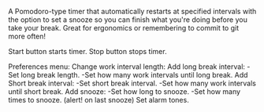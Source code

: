 A Pomodoro-type timer that automatically restarts at specified intervals with the option to set a snooze so you can finish what you're doing before you take your break. Great for ergonomics or remembering to commit to git more often!

Start button starts timer.
Stop button stops timer.

Preferences menu:
Change work interval length:
Add long break interval:
  -Set long break length.
  -Set how many work intervals until long break.
Add Short break interval:
  -Set short break interval.
  -Set how many work intervals until short break.
Add snooze: 
  -Set how long to snooze.
  -Set how many times to snooze.
  (alert! on last snooze)
Set alarm tones.